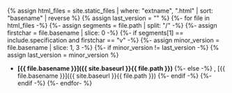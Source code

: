 {% assign html_files = site.static_files | where: "extname", ".html" | sort: "basename" | reverse %}
{% assign last_version = "" %}
{%- for file in html_files -%}
{%- assign segments = file.path | split: "/" -%}
{%- assign firstchar = file.basename | slice: 0 -%}
{%- if segments[1] == include.specification and firstchar == "v" -%}
{%- assign minor_version = file.basename | slice: 1, 3 -%}
{%- if minor_version != last_version -%}
{% assign last_version = minor_version %}
* **[{{ file.basename }}]({{ site.baseurl }}{{ file.path }})**
{%- else -%}
, [{{ file.basename }}]({{ site.baseurl }}{{ file.path }})
{%- endif -%}
{%- endif -%}
{%- endfor- %}
